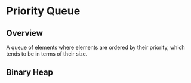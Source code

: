 # Priority Queue

## Overview

A queue of elements where elements are ordered by their priority, which tends to be in terms of their size.

## Binary Heap
